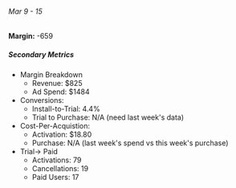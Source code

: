 ###### Mar 9 - 15    

**Margin:** -659

##### Secondary Metrics
* Margin Breakdown
    * Revenue: $825
    * Ad Spend: $1484
* Conversions:
    * Install-to-Trial: 4.4%
    * Trial to Purchase: N/A (need last week's data)
* Cost-Per-Acquistion:
    * Activation: $18.80
    * Purchase: N/A (last week's spend vs this week's purchase)
* Trial-> Paid
    * Activations: 79
    * Cancellations: 19
    * Paid Users: 17